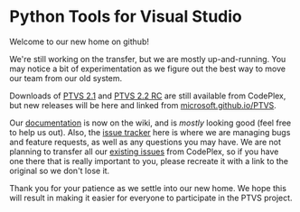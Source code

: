 # Python Tools for Visual Studio

Welcome to our new home on github!

We're still working on the transfer, but we are mostly up-and-running. You may notice a bit of experimentation as we figure out the best way to move our team from our old system.

Downloads of [PTVS 2.1](https://pytools.codeplex.com/releases/view/109707) and [PTVS 2.2 RC](https://pytools.codeplex.com/releases/view/614624) are still available from CodePlex, but new releases will be here and linked from [microsoft.github.io/PTVS](https://microsoft.github.io/PTVS).

Our [documentation](https://github.com/Microsoft/PTVS/wiki) is now on the wiki, and is _mostly_ looking good (feel free to help us out). Also, the [issue tracker](http://github.com/Microsoft/PTVS/issues) here is where we are managing bugs and feature requests, as well as any questions you may have. We are not planning to transfer all our [existing issues](https://pytools.codeplex.com/workitem/list/advanced) from CodePlex, so if you have one there that is really important to you, please recreate it with a link to the original so we don't lose it.

Thank you for your patience as we settle into our new home. We hope this will result in making it easier for everyone to participate in the PTVS project.
